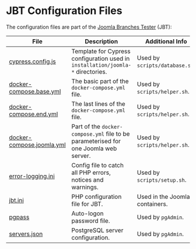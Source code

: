 # JBT Configuration Files

The configuration files are part of the [Joomla Branches Tester](../README.md) (JBT):

| File | Description | Additional Info |
| --- | --- | --- |
| [cypress.config.js](cypress.config.js) | Template for Cypress configuration used in `installation/joomla-*` directories. | Used by `scripts/database.sh`. |
| [docker-compose.base.yml](docker-compose.base.yml) | The basic part of the `docker-compose.yml` file. | Used by `scripts/helper.sh`. |
| [docker-compose.end.yml](docker-compose.end.yml) | The last lines of the `docker-compose.yml` file. | Used by `scripts/helper.sh`. |
| [docker-compose.joomla.yml](docker-compose.joomla.yml) | Part of the `docker-compose.yml` file to be parameterised for one Joomla web server. | Used by `scripts/helper.sh`. |
| [error-logging.ini](error-logging.ini) | Config file to catch all PHP errors, notices and warnings. | Used by `scripts/setup.sh`. |
| [jbt.ini](jbt.ini) | PHP configuration file for JBT. | Used in the Joomla containers. |
| [pgpass](pgpass) | Auto-logon password file. | Used by `pgAdmin`. |
| [servers.json](servers.json) | PostgreSQL server configuration. | Used by `pgAdmin`. |

